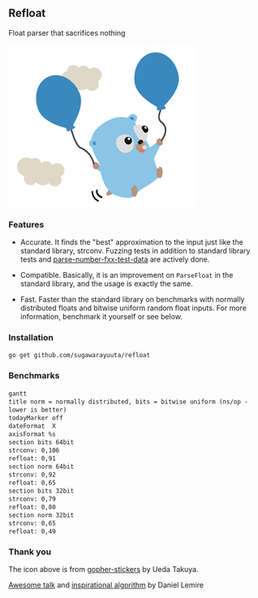 ## Refloat 

Float parser that sacrifices nothing

![gopher.png](./gopher.png)

### Features

- Accurate. It finds the "best" approximation to the input just like the standard library, strconv. Fuzzing tests in addition to standard library tests and [parse-number-fxx-test-data](https://github.com/nigeltao/parse-number-fxx-test-data) are actively done.

- Compatible. Basically, it is an improvement on `ParseFloat` in the standard library, and the usage is exactly the same.

- Fast. Faster than the standard library on benchmarks with normally distributed floats and bitwise uniform random float inputs. For more information, benchmark it yourself or see below.

### Installation

```
go get github.com/sugawarayuuta/refloat
```

### Benchmarks

```mermaid
gantt
title norm = normally distributed, bits = bitwise uniform (ns/op - lower is better)
todayMarker off
dateFormat  X
axisFormat %s
section bits 64bit 
strconv: 0,106
refloat: 0,91
section norm 64bit 
strconv: 0,92
refloat: 0,65
section bits 32bit 
strconv: 0,79
refloat: 0,80
section norm 32bit 
strconv: 0,65
refloat: 0,49
```

### Thank you

The icon above is from [gopher-stickers](https://github.com/tenntenn/gopher-stickers) by Ueda Takuya.

[Awesome talk](https://youtu.be/AVXgvlMeIm4?si=kUmg4fyINKRQLYEu) and [inspirational algorithm](https://github.com/lemire/fast_double_parser) by Daniel Lemire
